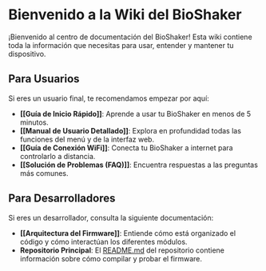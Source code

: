 # Bienvenido a la Wiki del BioShaker

¡Bienvenido al centro de documentación del BioShaker! Esta wiki contiene toda la información que necesitas para usar, entender y mantener tu dispositivo.

## Para Usuarios

Si eres un usuario final, te recomendamos empezar por aquí:

*   **[[Guía de Inicio Rápido]]**: Aprende a usar tu BioShaker en menos de 5 minutos.
*   **[[Manual de Usuario Detallado]]**: Explora en profundidad todas las funciones del menú y de la interfaz web.
*   **[[Guía de Conexión WiFi]]**: Conecta tu BioShaker a internet para controlarlo a distancia.
*   **[[Solución de Problemas (FAQ)]]**: Encuentra respuestas a las preguntas más comunes.

## Para Desarrolladores

Si eres un desarrollador, consulta la siguiente documentación:

*   **[[Arquitectura del Firmware]]**: Entiende cómo está organizado el código y cómo interactúan los diferentes módulos.
*   **Repositorio Principal**: El [README.md](https://github.com/tu-usuario/tu-repo/blob/main/README.md) del repositorio contiene información sobre cómo compilar y probar el firmware.
